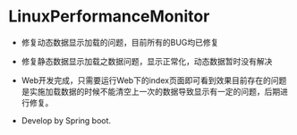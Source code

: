# LinuxPerformanceMonitor
* 修复动态数据显示加载的问题，目前所有的BUG均已修复

* 修复静态数据显示加载之数据问题，显示正常化，动态数据暂时没有解决

* Web开发完成，只需要运行Web下的index页面即可看到效果目前存在的问题是实施加载数据的时候不能清空上一次的数据导致显示有一定的问题，后期进行修复。

* Develop by Spring boot.
